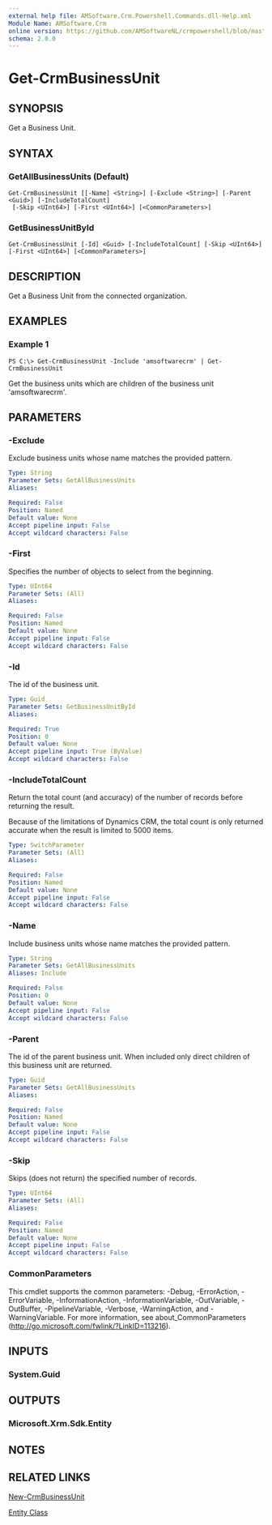 ```yaml
---
external help file: AMSoftware.Crm.Powershell.Commands.dll-Help.xml
Module Name: AMSoftware.Crm
online version: https://github.com/AMSoftwareNL/crmpowershell/blob/master/docs/Get-CrmBusinessUnit.md
schema: 2.0.0
---
```


# Get-CrmBusinessUnit

## SYNOPSIS
Get a Business Unit.

## SYNTAX

### GetAllBusinessUnits (Default)
```
Get-CrmBusinessUnit [[-Name] <String>] [-Exclude <String>] [-Parent <Guid>] [-IncludeTotalCount]
 [-Skip <UInt64>] [-First <UInt64>] [<CommonParameters>]
```

### GetBusinessUnitById
```
Get-CrmBusinessUnit [-Id] <Guid> [-IncludeTotalCount] [-Skip <UInt64>] [-First <UInt64>] [<CommonParameters>]
```

## DESCRIPTION
Get a Business Unit from the connected organization.

## EXAMPLES

### Example 1
```
PS C:\> Get-CrmBusinessUnit -Include 'amsoftwarecrm' | Get-CrmBusinessUnit
```

Get the business units which are children of the business unit 'amsoftwarecrm'.

## PARAMETERS

### -Exclude
Exclude business units whose name matches the provided pattern.

```yaml
Type: String
Parameter Sets: GetAllBusinessUnits
Aliases: 

Required: False
Position: Named
Default value: None
Accept pipeline input: False
Accept wildcard characters: False
```

### -First
Specifies the number of objects to select from the beginning.

```yaml
Type: UInt64
Parameter Sets: (All)
Aliases: 

Required: False
Position: Named
Default value: None
Accept pipeline input: False
Accept wildcard characters: False
```

### -Id
The id of the business unit.

```yaml
Type: Guid
Parameter Sets: GetBusinessUnitById
Aliases: 

Required: True
Position: 0
Default value: None
Accept pipeline input: True (ByValue)
Accept wildcard characters: False
```

### -IncludeTotalCount
Return the total count (and accuracy) of the number of records before returning the result.

Because of the limitations of Dynamics CRM, the total count is only returned accurate when the result is limited to 5000 items.

```yaml
Type: SwitchParameter
Parameter Sets: (All)
Aliases: 

Required: False
Position: Named
Default value: None
Accept pipeline input: False
Accept wildcard characters: False
```

### -Name
Include business units whose name matches the provided pattern.

```yaml
Type: String
Parameter Sets: GetAllBusinessUnits
Aliases: Include

Required: False
Position: 0
Default value: None
Accept pipeline input: False
Accept wildcard characters: False
```

### -Parent
The id of the parent business unit. When included only direct children of this business unit are returned.

```yaml
Type: Guid
Parameter Sets: GetAllBusinessUnits
Aliases: 

Required: False
Position: Named
Default value: None
Accept pipeline input: False
Accept wildcard characters: False
```

### -Skip
Skips (does not return) the specified number of records.

```yaml
Type: UInt64
Parameter Sets: (All)
Aliases: 

Required: False
Position: Named
Default value: None
Accept pipeline input: False
Accept wildcard characters: False
```

### CommonParameters
This cmdlet supports the common parameters: -Debug, -ErrorAction, -ErrorVariable, -InformationAction, -InformationVariable, -OutVariable, -OutBuffer, -PipelineVariable, -Verbose, -WarningAction, and -WarningVariable. For more information, see about_CommonParameters (http://go.microsoft.com/fwlink/?LinkID=113216).

## INPUTS

### System.Guid

## OUTPUTS

### Microsoft.Xrm.Sdk.Entity

## NOTES

## RELATED LINKS

[New-CrmBusinessUnit](New-CrmBusinessUnit.md)

[Entity Class](https://msdn.microsoft.com/library/microsoft.xrm.sdk.entity.aspx)
